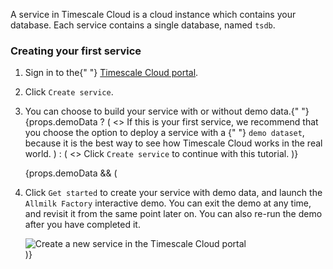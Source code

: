 A service in Timescale Cloud is a cloud instance which contains your database.
Each service contains a single database, named `tsdb`.

<procedure>

### Creating your first service

<ol>
  <li>
    <p>
      Sign in to the{" "}
      <a href="https://console.cloud.timescale.com/">Timescale Cloud portal</a>.
    </p>
  </li>
  <li>
    <p>
      Click <code>Create service</code>.
    </p>
  </li>
  <li>
    <p>
      You can choose to build your service with or without demo data.{" "}
      {props.demoData ? (
        <>
          If this is your first service, we recommend that you choose the
          option to deploy a service with a {" "}
          <code>demo dataset</code>, because it is the best way to see how
          Timescale Cloud works in the real world.
        </>
      ) : (
        <>
          Click <code>Create service</code> to continue with this tutorial.
        </>
      )}
    </p>
  </li>
  {props.demoData && (
    <li>
      <p>
        Click <code>Get started</code> to create your service with demo data, and
        launch the <code>Allmilk Factory</code> interactive demo. You can exit
        the demo at any time, and revisit it from the same point later on. You
        can also re-run the demo after you have completed it.
      </p>
      <img
        class="main-content__illustration"
        src="https://s3.amazonaws.com/assets.timescale.com/docs/images/tsc-create-service-demo.png"
        alt="Create a new service in the Timescale Cloud portal"
      />
    </li>
  )}
</ol>

</procedure>
